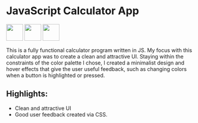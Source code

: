 # JavaScript Calculator App

<p align="left">
<img src="https://cdn.jsdelivr.net/gh/devicons/devicon/icons/javascript/javascript-original.svg" height="45" width="45" />
<img src="https://cdn.jsdelivr.net/gh/devicons/devicon/icons/css3/css3-original.svg" height="45" width="45" />
<img src="https://cdn.jsdelivr.net/gh/devicons/devicon/icons/html5/html5-original.svg" height="45" width="45" />
</p>

This is a fully functional calculator program written in JS. 
My focus with this calculator app was to create a clean and attractive UI. 
Staying within the constraints of the color palette I chose, I created a minimalist design and hover effects that give the user useful feedback, such as changing colors when a button is highlighted or pressed.

## Highlights:
- Clean and attractive UI
- Good user feedback created via CSS.
